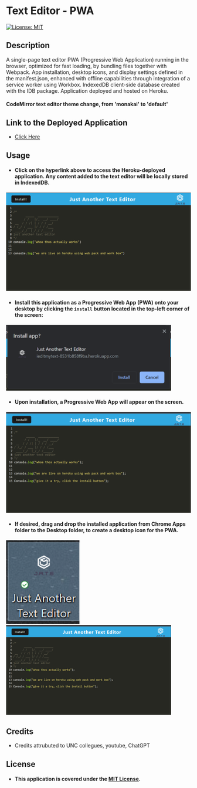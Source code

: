 # Text Editor - PWA

[![License: MIT](https://img.shields.io/badge/License-MIT-yellow.svg)](https://opensource.org/licenses/MIT)

## Description

A single-page text editor PWA (Progressive Web Application) running in the browser, optimized for fast loading, by bundling files together with Webpack. App installation, desktop icons, and display settings defined in the manifest.json, enhanced with offline capabilities through integration of a service worker using Workbox. IndexedDB client-side database created with the IDB package. Application deployed and hosted on Heroku.

#### CodeMirror text editor theme change, from 'monakai' to 'default'

## Link to the Deployed Application

- [Click Here](https://ieditmytext-8531b858f9ba.herokuapp.com/)

## Usage

- #### Click on the hyperlink above to access the Heroku-deployed application. Any content added to the text editor will be locally stored in IndexedDB.

<img src="./images/Screenshot_text-editor-heroku_1.png" />

- #### Install this application as a Progressive Web App (PWA) onto your desktop by clicking the `install` button located in the top-left corner of the screen:

<img width="450px" src="./images/Screenshot_text-editor-heroku_installbtn.png" />

- #### Upon installation, a Progressive Web App will appear on the screen.

<img width="900px" src="./images/Screenshot_text-editor-heroku_install.png" />

- #### If desired, drag and drop the installed application from Chrome Apps folder to the Desktop folder, to create a desktop icon for the PWA.

<img width="200px" src="./images/Screenshot_text-editor-heroku_icon.png" />

<img width="450px" src="./images/Screenshot_text-editor-heroku_install.png" />

## Credits

- Credits attrubuted to UNC collegues, youtube, ChatGPT

## License

- #### This application is covered under the [MIT License](./LICENSE).
